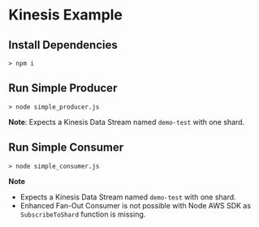 # Kinesis Example

## Install Dependencies
```shell
> npm i
```

## Run Simple Producer
```shell
> node simple_producer.js
```
__Note__: Expects a Kinesis Data Stream named `demo-test` with one shard.

## Run Simple Consumer
```shell
> node simple_consumer.js
```
__Note__
* Expects a Kinesis Data Stream named `demo-test` with one shard.
* Enhanced Fan-Out Consumer is not possible with Node AWS SDK as
`SubscribeToShard` function is missing.
